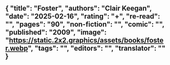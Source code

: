 {
 "title": "Foster",
 "authors": "Clair Keegan",
 "date": "2025-02-16",
 "rating": "+",
 "re-read": "",
 "pages": "90",
 "non-fiction": "",
 "comic": "",
 "published": "2009",
 "image": "https://static.2x2.graphics/assets/books/foster.webp",
 "tags": "",
 "editors": "",
 "translator": ""
}
---
